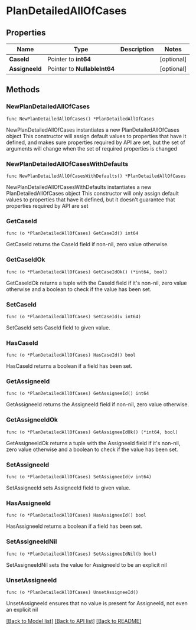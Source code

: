 # PlanDetailedAllOfCases

## Properties

Name | Type | Description | Notes
------------ | ------------- | ------------- | -------------
**CaseId** | Pointer to **int64** |  | [optional] 
**AssigneeId** | Pointer to **NullableInt64** |  | [optional] 

## Methods

### NewPlanDetailedAllOfCases

`func NewPlanDetailedAllOfCases() *PlanDetailedAllOfCases`

NewPlanDetailedAllOfCases instantiates a new PlanDetailedAllOfCases object
This constructor will assign default values to properties that have it defined,
and makes sure properties required by API are set, but the set of arguments
will change when the set of required properties is changed

### NewPlanDetailedAllOfCasesWithDefaults

`func NewPlanDetailedAllOfCasesWithDefaults() *PlanDetailedAllOfCases`

NewPlanDetailedAllOfCasesWithDefaults instantiates a new PlanDetailedAllOfCases object
This constructor will only assign default values to properties that have it defined,
but it doesn't guarantee that properties required by API are set

### GetCaseId

`func (o *PlanDetailedAllOfCases) GetCaseId() int64`

GetCaseId returns the CaseId field if non-nil, zero value otherwise.

### GetCaseIdOk

`func (o *PlanDetailedAllOfCases) GetCaseIdOk() (*int64, bool)`

GetCaseIdOk returns a tuple with the CaseId field if it's non-nil, zero value otherwise
and a boolean to check if the value has been set.

### SetCaseId

`func (o *PlanDetailedAllOfCases) SetCaseId(v int64)`

SetCaseId sets CaseId field to given value.

### HasCaseId

`func (o *PlanDetailedAllOfCases) HasCaseId() bool`

HasCaseId returns a boolean if a field has been set.

### GetAssigneeId

`func (o *PlanDetailedAllOfCases) GetAssigneeId() int64`

GetAssigneeId returns the AssigneeId field if non-nil, zero value otherwise.

### GetAssigneeIdOk

`func (o *PlanDetailedAllOfCases) GetAssigneeIdOk() (*int64, bool)`

GetAssigneeIdOk returns a tuple with the AssigneeId field if it's non-nil, zero value otherwise
and a boolean to check if the value has been set.

### SetAssigneeId

`func (o *PlanDetailedAllOfCases) SetAssigneeId(v int64)`

SetAssigneeId sets AssigneeId field to given value.

### HasAssigneeId

`func (o *PlanDetailedAllOfCases) HasAssigneeId() bool`

HasAssigneeId returns a boolean if a field has been set.

### SetAssigneeIdNil

`func (o *PlanDetailedAllOfCases) SetAssigneeIdNil(b bool)`

 SetAssigneeIdNil sets the value for AssigneeId to be an explicit nil

### UnsetAssigneeId
`func (o *PlanDetailedAllOfCases) UnsetAssigneeId()`

UnsetAssigneeId ensures that no value is present for AssigneeId, not even an explicit nil

[[Back to Model list]](../README.md#documentation-for-models) [[Back to API list]](../README.md#documentation-for-api-endpoints) [[Back to README]](../README.md)



